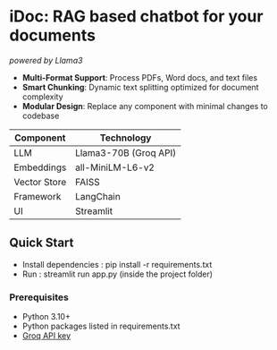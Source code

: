 # iDoc: RAG based chatbot for your documents 

*powered by Llama3*

- **Multi-Format Support**: Process PDFs, Word docs, and text files  
- **Smart Chunking**: Dynamic text splitting optimized for document complexity  
- **Modular Design**: Replace any component with minimal changes to codebase   

| Component          | Technology                  |
|--------------------|-----------------------------|
| LLM                | Llama3-70B (Groq API)       |
| Embeddings         | all-MiniLM-L6-v2            |
| Vector Store       | FAISS                       |
| Framework          | LangChain                   |
| UI                 | Streamlit                   |

## Quick Start
- Install dependencies : pip install -r requirements.txt
- Run : streamlit run app.py (inside the project folder)

### Prerequisites
- Python 3.10+
- Python packages listed in requirements.txt
- [Groq API key](https://console.groq.com)
